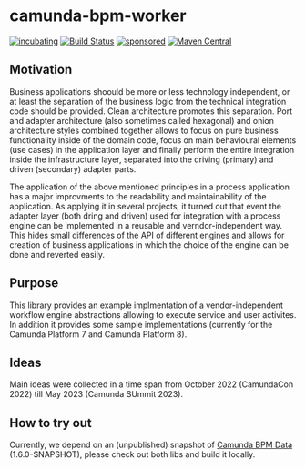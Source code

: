 # camunda-bpm-worker



[![incubating](https://img.shields.io/badge/lifecycle-INCUBATING-orange.svg)](https://github.com/holisticon#open-source-lifecycle)
[![Build Status](https://github.com/holunda-io/camunda-bpm-worker/workflows/Development%20branches/badge.svg)](https://github.com/holunda-io/camunda-bpm-worker/actions)
[![sponsored](https://img.shields.io/badge/sponsoredBy-Holisticon-RED.svg)](https://holisticon.de/)
[![Maven Central](https://maven-badges.herokuapp.com/maven-central/io.holunda.camunda.worker/camunda-bpm-worker/badge.svg)](https://maven-badges.herokuapp.com/maven-central/io.holunda.camunda.worker/camunda-bpm-worker)

## Motivation

Business applications shoould be more or less technology independent, or at least the separation of the business logic from the technical integration code should be provided. Clean architecture promotes this separation. Port and adapter architecture (also sometimes called hexagonal) and onion architecture styles combined together allows to focus on pure business functionality inside of the domain code, focus on main behavioural elements (use cases) in the application layer and finally perform the entire integration inside the infrastructure layer, separated into the driving (primary) and driven (secondary) adapter parts.

The application of the above mentioned principles in a process application has a major improvments to the readability and maintainability of the application. As applying it in several projects, it turned out that event the adapter layer (both dring and driven) used for integration with a process engine can be implemented in a reusable and verndor-independent way. This hides small differences of the API of different engines and allows for creation of business applications in which the choice of the engine can be done and reverted easily.

## Purpose

This library provides an example implmentation of a vendor-independent workflow engine abstractions allowing to execute service and user activites. In addition it provides some sample implementations (currently for the Camunda Platform 7 and Camunda Platform 8).

## Ideas

Main ideas were collected in a time span from October 2022 (CamundaCon 2022) till May 2023 (Camunda SUmmit 2023).


## How to try out

Currently, we depend on an (unpublished) snapshot of [Camunda BPM Data](https://github.com/holunda-io/camunda-bpm-data/) (1.6.0-SNAPSHOT), please check out both libs and build it locally.
